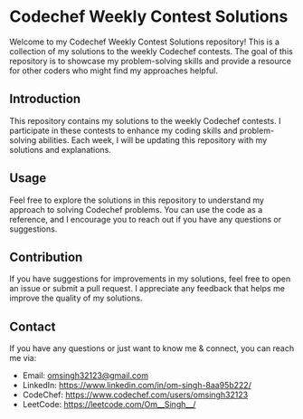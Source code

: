 # Codechef Weekly Contest Solutions

Welcome to my Codechef Weekly Contest Solutions repository! This is a collection of my solutions to the weekly Codechef contests. The goal of this repository is to showcase my problem-solving skills and provide a resource for other coders who might find my approaches helpful.


## Introduction

This repository contains my solutions to the weekly Codechef contests. I participate in these contests to enhance my coding skills and problem-solving abilities. Each week, I will be updating this repository with my solutions and explanations.


## Usage

Feel free to explore the solutions in this repository to understand my approach to solving Codechef problems. You can use the code as a reference, and I encourage you to reach out if you have any questions or suggestions.


## Contribution

If you have suggestions for improvements in my solutions, feel free to open an issue or submit a pull request. I appreciate any feedback that helps me improve the quality of my solutions.


## Contact

If you have any questions or just want to know me & connect, you can reach me via:

- Email: omsingh32123@gmail.com
- LinkedIn: https://www.linkedin.com/in/om-singh-8aa95b222/
- CodeChef: https://www.codechef.com/users/omsingh32123
- LeetCode: https://leetcode.com/Om__Singh__/
